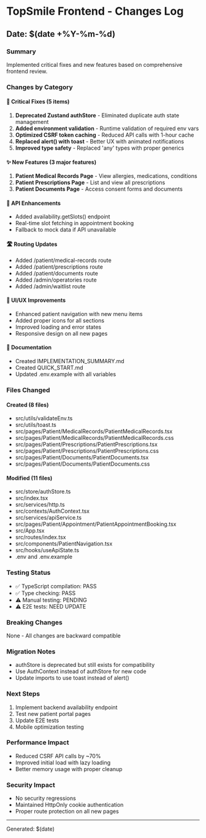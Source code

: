 # TopSmile Frontend - Changes Log

## Date: $(date +%Y-%m-%d)

### Summary
Implemented critical fixes and new features based on comprehensive frontend review.

### Changes by Category

#### 🔧 Critical Fixes (5 items)
1. **Deprecated Zustand authStore** - Eliminated duplicate auth state management
2. **Added environment validation** - Runtime validation of required env vars
3. **Optimized CSRF token caching** - Reduced API calls with 1-hour cache
4. **Replaced alert() with toast** - Better UX with animated notifications
5. **Improved type safety** - Replaced 'any' types with proper generics

#### ✨ New Features (3 major features)
1. **Patient Medical Records Page** - View allergies, medications, conditions
2. **Patient Prescriptions Page** - List and view all prescriptions
3. **Patient Documents Page** - Access consent forms and documents

#### 🔗 API Enhancements
- Added availability.getSlots() endpoint
- Real-time slot fetching in appointment booking
- Fallback to mock data if API unavailable

#### 🛣️ Routing Updates
- Added /patient/medical-records route
- Added /patient/prescriptions route
- Added /patient/documents route
- Added /admin/operatories route
- Added /admin/waitlist route

#### 🎨 UI/UX Improvements
- Enhanced patient navigation with new menu items
- Added proper icons for all sections
- Improved loading and error states
- Responsive design on all new pages

#### 📝 Documentation
- Created IMPLEMENTATION_SUMMARY.md
- Created QUICK_START.md
- Updated .env.example with all variables

### Files Changed

#### Created (8 files)
- src/utils/validateEnv.ts
- src/utils/toast.ts
- src/pages/Patient/MedicalRecords/PatientMedicalRecords.tsx
- src/pages/Patient/MedicalRecords/PatientMedicalRecords.css
- src/pages/Patient/Prescriptions/PatientPrescriptions.tsx
- src/pages/Patient/Prescriptions/PatientPrescriptions.css
- src/pages/Patient/Documents/PatientDocuments.tsx
- src/pages/Patient/Documents/PatientDocuments.css

#### Modified (11 files)
- src/store/authStore.ts
- src/index.tsx
- src/services/http.ts
- src/contexts/AuthContext.tsx
- src/services/apiService.ts
- src/pages/Patient/Appointment/PatientAppointmentBooking.tsx
- src/App.tsx
- src/routes/index.tsx
- src/components/PatientNavigation.tsx
- src/hooks/useApiState.ts
- .env and .env.example

### Testing Status
- ✅ TypeScript compilation: PASS
- ✅ Type checking: PASS
- ⚠️ Manual testing: PENDING
- ⚠️ E2E tests: NEED UPDATE

### Breaking Changes
None - All changes are backward compatible

### Migration Notes
- authStore is deprecated but still exists for compatibility
- Use AuthContext instead of authStore for new code
- Update imports to use toast instead of alert()

### Next Steps
1. Implement backend availability endpoint
2. Test new patient portal pages
3. Update E2E tests
4. Mobile optimization testing

### Performance Impact
- Reduced CSRF API calls by ~70%
- Improved initial load with lazy loading
- Better memory usage with proper cleanup

### Security Impact
- No security regressions
- Maintained HttpOnly cookie authentication
- Proper route protection on all new pages

---
Generated: $(date)
